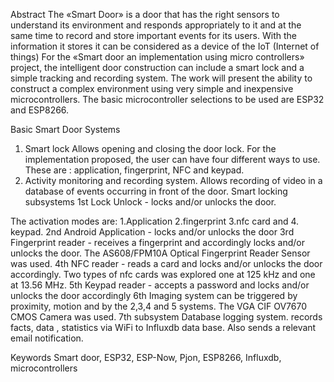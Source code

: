 Abstract
The «Smart Door» is a door that has the right sensors to understand its environment and responds appropriately to it and at the same time to record and store important events for its users. With the information it stores it can be considered as a device of the IoT (Internet of things)
For the «Smart door an implementation using micro controllers» project, the intelligent door construction can include a smart lock and a simple tracking and recording system.
The work will present the ability to construct a complex environment using very simple and inexpensive microcontrollers. The basic microcontroller  selections to be used are ESP32 and ESP8266.

Basic Smart Door Systems
1. Smart lock Allows opening and closing the door lock.
For the implementation proposed, the user can have four different ways to use. These are : application, fingerprint, NFC and keypad.
2. Activity monitoring and recording system. Allows recording of video in a database of events occurring in front of the door.
Smart locking subsystems
1st Lock Unlock - locks and/or unlocks the door.

The activation modes are: 1.Application 2.fingerprint  3.nfc card and 4. keypad. 
2nd Android Application - locks and/or unlocks the door
3rd Fingerprint reader - receives a fingerprint and accordingly locks and/or unlocks the door. The AS608/FPM10A Optical Fingerprint Reader Sensor was used.
4th NFC reader - reads a card and locks and/or unlocks the door accordingly. Two types of nfc cards was explored one at 125 kHz and one at 13.56 MHz.
5th Keypad reader - accepts a password and locks and/or unlocks the door accordingly
6th Imaging system can be triggered by proximity, motion and by the 2,3,4 and 5 systems. The VGA CIF OV7670 CMOS Camera was used.
7th subsystem Database logging system. records facts, data , statistics via WiFi to Influxdb data base. Also sends a relevant email notification.

Keywords
Smart door, ESP32, ESP-Now, Pjon, ESP8266, Influxdb, microcontrollers
